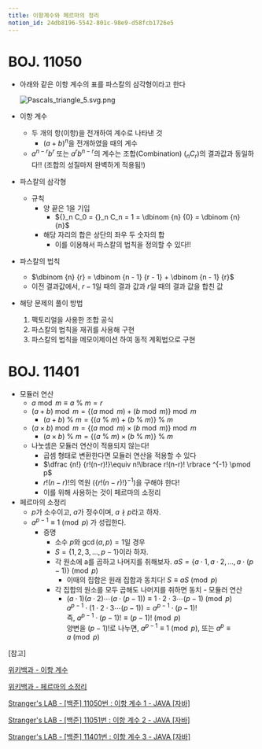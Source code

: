 ```yaml
---
title: 이항계수와 페르마의 정리
notion_id: 24db8196-5542-801c-98e9-d58fcb1726e5
---
```

  
# BOJ. 11050  
  
- 아래와 같은 이항 계수의 표를 파스칼의 삼각형이라고 한다  
  
    ![Pascals_triangle_5.svg.png](https://prod-files-secure.s3.us-west-2.amazonaws.com/ee9cb3f6-9bac-463c-ac07-0442097183e8/67dbf580-7a07-485d-ae36-3de4a6a96e17/Pascals_triangle_5.svg.png?X-Amz-Algorithm=AWS4-HMAC-SHA256&X-Amz-Content-Sha256=UNSIGNED-PAYLOAD&X-Amz-Credential=ASIAZI2LB466YGT5S5O5%2F20250925%2Fus-west-2%2Fs3%2Faws4_request&X-Amz-Date=20250925T011345Z&X-Amz-Expires=3600&X-Amz-Security-Token=IQoJb3JpZ2luX2VjEN7%2F%2F%2F%2F%2F%2F%2F%2F%2F%2FwEaCXVzLXdlc3QtMiJHMEUCIQC2yLy8n%2BPSw26cNdbPRVHtDicl1Pdp2UImSiBbFBfJNAIgRhA2TBNO0Z44piJQ3e2KTyanFnid%2FcevHYqKy%2BMtu5Qq%2FwMIZxAAGgw2Mzc0MjMxODM4MDUiDExTZVMjyAYZW0ISXircA0CI2SM5WmYA3NjVbo74DAldS9Igie5zPoVRhaApq8tWQ1lpiXB07yRBOoZqlErb9OlpIol9NRFn8fRANOcg3Hjq%2BVDjiHVrNvNDnF4k%2FVWLt0X7DIAAw%2B5BPvXmZ0rk1gx5%2Ftw%2Bxfobef0VihSwM4vZDDzUIcdMIfZd3PLXsQcYYh5f7pG7PaMFKd68gbfsztEVtcbcRPRniOrhL5RS%2BrSNrltD5mrrTdU%2Fky8rF93X9N6YcCZKpbFSrEq%2F74ZaesRNdbGRVAQAv7TpixAmQbUiRS8vttRKxKliJ6dlwel%2BckCpfBwjqrILWxrcdjIWYpSv5uxQCro%2B5t2P8NrO8CnP9epKjEg07vpuHSR8wOlXvakxOjUvV%2B722JJx5uXV3wMfpV7uffS0yMRpfPhfFW%2FvEwSyKDVi57yG59YodDiOnDifsF5ZkAnq%2FIVv3%2F%2BMEp9Ku%2BP4%2BLE3jfOWVNPJZXuOXqfOjAlCTfhU7XmX%2Bbd89bs6s%2FXen7THJZ%2BsuQHRc2YO9d%2Fn8tjGqXZb9dLqt0L3PKNlWyLRE0EknaqitmZC%2BlVhVtuSk0V%2BD1GZ%2FY3bGw1oD34ohhz3%2Fqi%2Fc34%2BJBU7VCzL14qOgPoupAC1OICH3SIdUarsJqvsuVvcMO3a0cYGOqUBoJ8ovqHbGA40I0uRMNZSmaNqP3espk6tSoyRV883UOf%2Bflr2qUwD2XkQDKzOwChrpQIOcsfU%2FPflen3EwVlQR%2B9L07RSfMz%2BmrNTUqG%2BI%2FBMCz%2FW4knVhGGQIAbOETQHjA56caUVvht%2BSi%2FoYcU4yS81aXPUXQRVcjyL8AEz4lweFQNGEOp%2FNeZTIKNOd7tWjdVkpjYK9OzJmUjiS8U21GGe5Fr0&X-Amz-Signature=c5d45d98d10e1d26e4e19f40e8a52f820370a185905e11202a6116984068e628&X-Amz-SignedHeaders=host&x-amz-checksum-mode=ENABLED&x-id=GetObject)  
  
- 이항 계수  
    - 두 개의 항(이항)을 전개하여 계수로 나타낸 것  
        - $(a+b)^n$을 전개하였을 때의 계수  
    - $a^{n-r}b^r$ 또는 $a^rb^{n-r}$의 계수는 조합(Combination) (${}_nC_r$)의 결과값과 동일하다!! (조합의 성질마저 완벽하게 적용됨!)  
- 파스칼의 삼각형  
    - 규칙  
        - 양 끝은 1을 기입  
            - ${}_n C_0 = {}_n C_n = 1 = \dbinom {n} {0} = \dbinom {n} {n}$  
        - 해당 자리의 합은 상단의 좌우 두 숫자의 합  
            - 이를 이용해서 파스칼의 법칙을 정의할 수 있다!!  
- 파스칼의 법칙  
    - $\dbinom {n} {r} = \dbinom {n - 1} {r  - 1} + \dbinom {n - 1} {r}$  
    - 이전 결과값에서, $r-1$일 때의 결과 값과 $r$일 때의 결과 값을 합친 값  
- 해당 문제의 풀이 방법  
    1. 팩토리얼을 사용한 조합 공식  
    2. 파스칼의 법칙을 재귀를 사용해 구현  
    3. 파스칼의 법칙을 메모이제이션 하여 동적 계획법으로 구현  
  
# BOJ. 11401  
  
- 모듈러 연산  
    - $a \bmod m \equiv a \ \% \ m = r$  
    - $(a + b) \bmod m = \lbrace (a \bmod m) + (b \bmod m) \rbrace \bmod m$  
        - $(a + b) \ \% \ m = \lbrace (a \ \% \ m) + (b \ \% \ m) \rbrace \ \% \ m$  
    - $(a \times b) \bmod m = \lbrace (a \bmod m) \times (b \bmod m) \rbrace \bmod m$  
        - $(a \times b) \ \% \ m = \lbrace (a \ \% \ m) \times (b \ \% \ m) \rbrace \ \% \ m$  
    - 나눗셈은 모듈러 연산이 적용되지 않는다!  
        - 곱셈 형태로 변환한다면 모듈러 연산을 적용할 수 있다  
        - $\dfrac {n!} {r!(n-r)!}\equiv n!\lbrace r!(n-r)! \rbrace ^{-1} \pmod p$  
        - $r!(n-r)!$의 역원 ($\lbrace r!(n-r)! \rbrace ^ {-1}$)을 구해야 한다!  
        - 이를 위해 사용하는 것이 페르마의 소정리  
- 페르마의 소정리  
    - $p$가 소수이고, $a$가 정수이며,  $a \nmid p$라고 하자.  
    - $a^{p-1} \equiv 1 \pmod p$ 가 성립한다.  
        - 증명  
            - 소수 $p$와 $\gcd(a, p) = 1$일 경우  
            - $S = \lbrace 1,2,3,\dots, p-1 \rbrace$이라 하자.  
            - 각 원소에 a를 곱하고 나머지를 취해보자. $aS = \lbrace a \cdot 1, a \cdot 2, \dots, a \cdot (p-1) \rbrace \pmod p$  
                - 이때의 집합은 원래 집합과 동치다! $S \equiv aS \pmod p$  
            - 각 집합의 원소를 모두 곱해도 나머지를 취하면 동치 - 모듈러 연산  
                - $(a \cdot 1)(a \cdot 2) \cdots(a \cdot (p-1)) \equiv 1 \cdot 2 \cdot 3 \cdots (p-1) \pmod p$   
                $a^{p-1} \cdot (1 \cdot 2 \cdot 3 \cdots (p-1)) = a^{p-1} \cdot (p-1)!$   
                즉, $a^{p-1} \cdot (p-1)! \equiv (p-1)! \pmod p$  
                양변을 $(p-1)!$로 나누면, $a^{p-1} \equiv 1 \pmod p$, 또는 $a^p \equiv a \pmod p$  
  
[참고]  
  
  
[위키백과 - 이항 계수](https://ko.wikipedia.org/wiki/%EC%9D%B4%ED%95%AD_%EA%B3%84%EC%88%98)  
  
  
[위키백과 - 페르마의 소정리](https://ko.wikipedia.org/wiki/%ED%8E%98%EB%A5%B4%EB%A7%88%EC%9D%98_%EC%86%8C%EC%A0%95%EB%A6%AC)  
  
  
[Stranger's LAB - [백준] 11050번 : 이항 계수 1 - JAVA [자바]](https://st-lab.tistory.com/159)  
  
  
[Stranger's LAB - [백준] 11051번 : 이항 계수 2 - JAVA [자바]](https://st-lab.tistory.com/162)  
  
  
[Stranger's LAB - [백준] 11401번 : 이항 계수 3 - JAVA [자바]](https://st-lab.tistory.com/241)  
  
